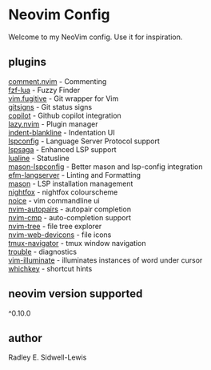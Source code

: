 # Neovim Config

Welcome to my NeoVim config. Use it for inspiration.

## plugins

[comment.nvim](https://github.com/numToStr/Comment.nvim) - Commenting  
[fzf-lua](https://github.com/ibhagwan/fzf-lua) - Fuzzy Finder  
[vim.fugitive](https://github.com/tpope/vim-fugitive) - Git wrapper for Vim  
[gitsigns](https://github.com/lewis6991/gitsigns.nvim) - Git status signs  
[copilot](https://github.com/zbirenbaum/copilot.lua) - Github copilot integration  
[lazy.nvim](https://github.com/folke/lazy.nvim) - Plugin manager  
[indent-blankline](https://github.com/lukas-reineke/indent-blankline.nvim) - Indentation UI  
[lspconfig](https://github.com/neovim/nvim-lspconfig) - Language Server Protocol support  
[lspsaga](https://github.com/glepnir/lspsaga.nvim) - Enhanced LSP support  
[lualine](https://github.com/nvim-lualine/lualine.nvim) - Statusline  
[mason-lspconfig](https://github.com/williamboman/mason-lspconfig.nvim) - Better mason and lsp-config integration  
[efm-langserver](https://github.com/mattn/efm-langserver) - Linting and Formatting  
[mason](https://github.com/williamboman/mason.nvim) - LSP installation management  
[nightfox](https://github.com/EdenEast/nightfox.nvim) - nightfox colourscheme  
[noice](https://github.com/folke/noice.nvim) - vim commandline ui  
[nvim-autopairs](https://github.com/windwp/nvim-autopairs) - autopair completion  
[nvim-cmp](https://github.com/hrsh7th/nvim-cmp) - auto-completion support  
[nvim-tree](https://github.com/nvim-tree/nvim-tree.lua) - file tree explorer  
[nvim-web-devicons](https://github.com/nvim-tree/nvim-web-devicons) - file icons  
[tmux-navigator](https;//github.com/christoomey/vim-tmux-navigator) - tmux window navigation  
[trouble](https://github.com/folke/trouble.nvim) - diagnostics  
[vim-illuminate](https://github.com/RRethy/vim-illuminate) - illuminates instances of word under cursor  
[whichkey](https://github.com/folke/which-key.nvim) - shortcut hints

## neovim version supported

^0.10.0

## author

Radley E. Sidwell-Lewis
